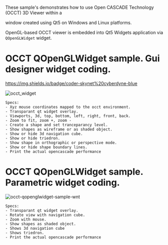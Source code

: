 
These sample's demonstrates how to use Open CASCADE Technology (OCCT) 3D Viewer within a 

window created using Qt5 on Windows and Linux platforms.

OpenGL-based OCCT viewer is embedded into Qt5 Widgets application via `QOpenGLWidget` widget.

OCCT QOpenGLWidget sample. Gui designer widget coding.
==================

https://img.shields.io/badge/coder-skynet%20cyberdyne-blue

![occt_widget](https://user-images.githubusercontent.com/44880102/151247897-0e7f69ef-58fa-453a-8ffb-3e2d0e3b8838.jpg)

    Specs:
    - Xyz mouse coordinates mapped to the occt environment.
    - Transparant qt widget overlay.
    - Viewports, 3d, top, bottom, left, right, front, back.
    - Zoom to fit, zoom +, zoom -
    - Create a shape and set tranceparancy level.
    - Show shapes as wireframe or as shaded object.
    - Show or hide 3d navigation cube.
    - Show or hide triedron.
    - Show shape in orthographic or perspective mode.
    - Show or hide shape boundary lines.
    - Print the actual opencascade performance
    
OCCT QOpenGLWidget sample. Parametric widget coding.
==================

![occt-qopenglwidget-sample-wnt](https://user-images.githubusercontent.com/44880102/151248072-c18aebc2-86af-4cc6-9bfa-e6a94649db45.png)

    Specs:
    - Transparant qt widget overlay.
    - Rotate view with navigation cube.
    - Zoom with mouse.
    - Show shapes as shaded object.
    - Shows 3d navigation cube
    - Shows triedron.
    - Print the actual opencascade performance
